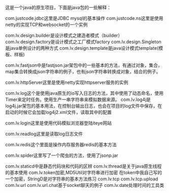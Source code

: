 这是一个java的原生项目，下面是java包的一些解释：


com.justcode.jdbc这里是JDBC   mysql的基本操作
com.justcode.ns这里是使用netty的实现TCP和websocket的一个实例

com.lv.design.builder是设计模式之建造者模式（builder）
com.lv.design.factory是设计模式之工厂模式factory
com.lv.design.Singleton是java单例设计的两种方式
com.lv.design.template是java设计模式template(模板、样板)

com.lv.fastjson中是fastjson.jar架包中的一些基本的方法，有通过对象，集合，map集合转换成json字符串的例子，也有json字符串转换成对象，结合的例子。

com.lv.httpServer这里是使用netty实现httpserver服务的实例

com.lv.log这个是使用java原生的io写入日志的方法，其中使用了动态命名，使用Timer来定时任务。使用生产一串字符串来模拟数据来源。
com.lv.log4j是log4j.jar架包的基本用法，在控制台输出日志，也会在项目的log文件中保存，在启动的时候它会加载log4j2.xml文件，读取其中的配置

com.lv.login这里是使用代码模拟浏览器登陆iteye网站

com.lv.readlog这里是读取log日志文件

com.lv.redis这个里面是操作内存服务器redis的基本方法

com.lv.spider这里写了一个爬虫的方法，使用了jsonp.jar

com.lv.staticd中是静态代码块和代码的区辨
com.lv.thread是关于java原生线程的基本使用
com.lv.token加密,MD5Util对字符串进行加密 在token中我自己写的一个加密，StringD是对字符串的基本方法练习
com.lv.tcp
com.lv.tcp.upload
com.lv.url
com.lv.url.chat基于socket聊天的例子
com.lv.date处理时间的工具类
